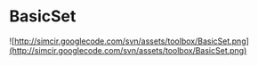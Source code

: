 # BasicSet #

![http://simcir.googlecode.com/svn/assets/toolbox/BasicSet.png](http://simcir.googlecode.com/svn/assets/toolbox/BasicSet.png)